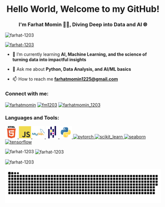 <h1 align="center">Hello World, Welcome to my GitHub!</h1>
<h3 align="center">I'm Farhat Momin 👨‍💻, Diving Deep into Data and AI 🌐</h3>

<p align="left"> <img src="https://komarev.com/ghpvc/?username=farhat-1203&label=Profile%20views&color=0e75b6&style=flat&theme=dark" alt="farhat-1203" /> </p>

<p align="left"> <a href="https://github.com/ryo-ma/github-profile-trophy"><img src="https://github-profile-trophy.vercel.app/?username=farhat-1203&theme=dark" alt="farhat-1203" /></a> </p>

- 🌱 I’m currently learning **AI, Machine Learning, and the science of turning data into impactful insights**

- 💬 Ask me about **Python, Data Analysis, and AI/ML basics**

- 📫 How to reach me **farhatmomin1225@gmail.com**

<h3 align="left">Connect with me:</h3>
<p align="left">
<a href="https://linkedin.com/in/farhatmomin" target="blank"><img align="center" src="https://raw.githubusercontent.com/rahuldkjain/github-profile-readme-generator/master/src/images/icons/Social/linked-in-alt.svg" alt="farhatmomin" height="30" width="40" /></a>
<a href="https://kaggle.com/fm1203" target="blank"><img align="center" src="https://raw.githubusercontent.com/rahuldkjain/github-profile-readme-generator/master/src/images/icons/Social/kaggle.svg" alt="fm1203" height="30" width="40" /></a>
<a href="https://www.leetcode.com/farhatmomin_1203" target="blank"><img align="center" src="https://raw.githubusercontent.com/rahuldkjain/github-profile-readme-generator/master/src/images/icons/Social/leet-code.svg" alt="farhatmomin_1203" height="30" width="40" /></a>
</p>

<h3 align="left">Languages and Tools:</h3>
<p align="left"> <a href="https://www.w3.org/html/" target="_blank" rel="noreferrer"> <img src="https://raw.githubusercontent.com/devicons/devicon/master/icons/html5/html5-original-wordmark.svg" alt="html5" width="40" height="40"/> </a> <a href="https://developer.mozilla.org/en-US/docs/Web/JavaScript" target="_blank" rel="noreferrer"> <img src="https://raw.githubusercontent.com/devicons/devicon/master/icons/javascript/javascript-original.svg" alt="javascript" width="40" height="40"/> </a> <a href="https://www.mysql.com/" target="_blank" rel="noreferrer"> <img src="https://raw.githubusercontent.com/devicons/devicon/master/icons/mysql/mysql-original-wordmark.svg" alt="mysql" width="40" height="40"/> </a> <a href="https://pandas.pydata.org/" target="_blank" rel="noreferrer"> <img src="https://raw.githubusercontent.com/devicons/devicon/2ae2a900d2f041da66e950e4d48052658d850630/icons/pandas/pandas-original.svg" alt="pandas" width="40" height="40"/> </a> <a href="https://www.python.org" target="_blank" rel="noreferrer"> <img src="https://raw.githubusercontent.com/devicons/devicon/master/icons/python/python-original.svg" alt="python" width="40" height="40"/> </a> <a href="https://pytorch.org/" target="_blank" rel="noreferrer"> <img src="https://www.vectorlogo.zone/logos/pytorch/pytorch-icon.svg" alt="pytorch" width="40" height="40"/> </a> <a href="https://scikit-learn.org/" target="_blank" rel="noreferrer"> <img src="https://upload.wikimedia.org/wikipedia/commons/0/05/Scikit_learn_logo_small.svg" alt="scikit_learn" width="40" height="40"/> </a> <a href="https://seaborn.pydata.org/" target="_blank" rel="noreferrer"> <img src="https://seaborn.pydata.org/_images/logo-mark-lightbg.svg" alt="seaborn" width="40" height="40"/> </a> <a href="https://www.tensorflow.org" target="_blank" rel="noreferrer"> <img src="https://www.vectorlogo.zone/logos/tensorflow/tensorflow-icon.svg" alt="tensorflow" width="40" height="40"/> </a> </p>

<p><img align="left" src="https://github-readme-stats.vercel.app/api/top-langs?username=farhat-1203&show_icons=true&locale=en&layout=compact&theme=dark" alt="farhat-1203" /></p>

<p>&nbsp;<img align="center" src="https://github-readme-stats.vercel.app/api?username=farhat-1203&show_icons=true&locale=en&theme=dark" alt="farhat-1203" /></p>

<p><img align="center" src="https://github-readme-streak-stats.herokuapp.com/?user=farhat-1203&theme=dark" alt="farhat-1203" /></p>

<!-- Center the Snake GIF -->
<p align="center">
  <img src="https://github.com/farhat-1203/farhat-1203/blob/output/github-snake-dark.svg" alt="snake gif">
</p>
